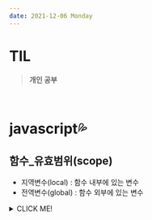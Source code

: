 ```yaml
---
date: 2021-12-06 Monday
---
```


# TIL

> **개인 공부**
<br />

# javascript💦

## **함수_유효범위(scope)**
- 지역변수(local) : 함수 내부에 있는 변수
- 전역변수(global) : 함수 외부에 있는 변수
<details>
<summary>CLICK ME!</summary>  

- 
</detials>  
